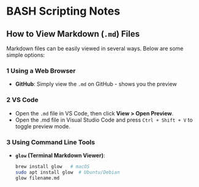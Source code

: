 # BASH Scripting Notes

## How to View Markdown (`.md`) Files

Markdown files can be easily viewed in several ways. Below are some simple options:

### 1 **Using a Web Browser**

- **GitHub**: Simply view the `.md` on GitHub - shows you the preview
  
### 2 **VS Code**
  - Open the `.md` file in VS Code, then click **View > Open Preview**.
  - Open the .md file in Visual Studio Code and press `Ctrl + Shift + V` to toggle preview mode.

### 3 **Using Command Line Tools**

- **`glow` (Terminal Markdown Viewer)**:
  ```bash
  brew install glow   # macOS
  sudo apt install glow  # Ubuntu/Debian
  glow filename.md
  ```
